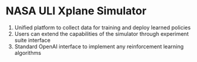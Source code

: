 # NASA ULI Xplane Simulator

1. Unified platform to collect data for training and deploy learned policies
2. Users can extend the capabilities of the simulator through experiment suite interface
3. Standard OpenAI interface to implement any reinforcement learning algorithms
